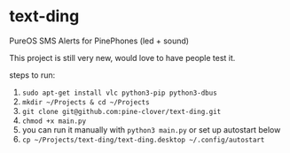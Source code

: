 # text-ding
PureOS SMS Alerts for PinePhones (led + sound)

This project is still very new, would love to have people test it. 

steps to run:
1. ```sudo apt-get install vlc python3-pip python3-dbus```
2. ```mkdir ~/Projects & cd ~/Projects```
3. ```git clone git@github.com:pine-clover/text-ding.git```
4. ```chmod +x main.py```
5. you can run it manually with ```python3 main.py``` or set up autostart below
6. ```cp ~/Projects/text-ding/text-ding.desktop ~/.config/autostart```
